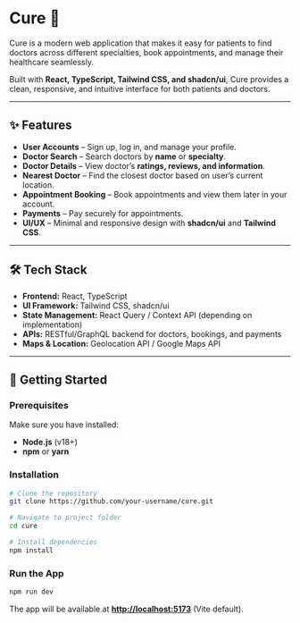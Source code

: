 # Cure 🏥

Cure is a modern web application that makes it easy for patients to find doctors across different specialties, book appointments, and manage their healthcare seamlessly.

Built with **React, TypeScript, Tailwind CSS, and shadcn/ui**, Cure provides a clean, responsive, and intuitive interface for both patients and doctors.

---

## ✨ Features

-   **User Accounts** – Sign up, log in, and manage your profile.
-   **Doctor Search** – Search doctors by **name** or **specialty**.
-   **Doctor Details** – View doctor’s **ratings, reviews, and information**.
-   **Nearest Doctor** – Find the closest doctor based on user’s current location.
-   **Appointment Booking** – Book appointments and view them later in your account.
-   **Payments** – Pay securely for appointments.
-   **UI/UX** – Minimal and responsive design with **shadcn/ui** and **Tailwind CSS**.

---

## 🛠️ Tech Stack

-   **Frontend:** React, TypeScript
-   **UI Framework:** Tailwind CSS, shadcn/ui
-   **State Management:** React Query / Context API (depending on implementation)
-   **APIs:** RESTful/GraphQL backend for doctors, bookings, and payments
-   **Maps & Location:** Geolocation API / Google Maps API

---

## 🚀 Getting Started

### Prerequisites

Make sure you have installed:

-   **Node.js** (v18+)
-   **npm** or **yarn**

### Installation

```bash
# Clone the repository
git clone https://github.com/your-username/cure.git

# Navigate to project folder
cd cure

# Install dependencies
npm install
```

### Run the App

```bash
npm run dev
```

The app will be available at **[http://localhost:5173](http://localhost:5173)** (Vite default).
